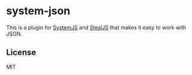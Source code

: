 # system-json

This is a plugin for [SystemJS](https://github.com/systemjs/systemjs) and 
[StealJS](http://stealjs.com/) that makes it easy to work with JSON.


## License

MIT

